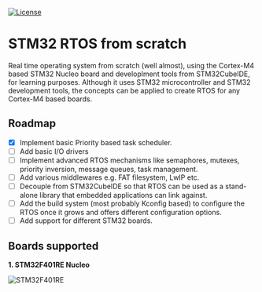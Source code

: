 [![License](https://img.shields.io/badge/License-BSD%203--Clause-blue.svg)](https://opensource.org/licenses/BSD-3-Clause)

# STM32 RTOS from scratch

Real time operating system from scratch (well almost), using the Cortex-M4 based STM32 Nucleo board and developlment tools from STM32CubeIDE, for learning purposes. Although it uses STM32 microcontroller and STM32 development tools, the concepts can be applied to create RTOS for any Cortex-M4 based boards.

## Roadmap
- [x] Implement basic Priority based task scheduler.
- [ ] Add basic I/O drivers
- [ ] Implement advanced RTOS mechanisms like semaphores, mutexes, priority inversion, message queues, task management.
- [ ] Add various middlewares e.g. FAT filesystem, LwIP etc.
- [ ] Decouple from STM32CubeIDE so that RTOS can be used as a stand-alone library that embedded applications can link against. 
- [ ] Add the build system (most probably Kconfig based) to configure the RTOS once it grows and offers different configuration options.
- [ ] Add support for different STM32 boards.

## Boards supported

**1. STM32F401RE Nucleo**

![STM32F401RE](https://www.st.com/bin/ecommerce/api/image.PF260000.en.feature-description-include-personalized-no-cpn-large.jpg)
